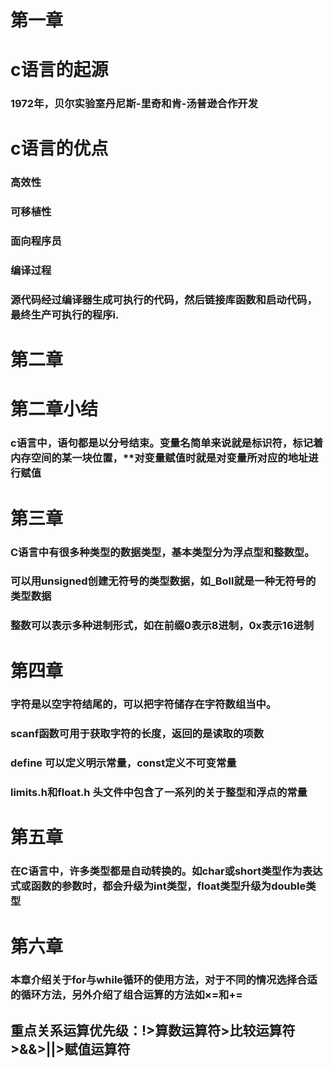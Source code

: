 
第一章<br>  
===
# c语言的起源  
### 1972年，贝尔实验室丹尼斯-里奇和肯-汤普逊合作开发
# c语言的优点  
### 高效性<br>
### 可移植性<br>
### 面向程序员<br>
### 编译过程<br>
### 源代码经过编译器生成可执行的代码，然后链接库函数和启动代码，最终生产可执行的程序i.  
第二章  
===
# 第二章小结  
### c语言中，语句都是以分号结束。变量名简单来说就是标识符，标记着内存空间的某一块位置，**对变量赋值时就是对变量所对应的地址进行赋值  
第三章  
===
### C语言中有很多种类型的数据类型，基本类型分为浮点型和整数型。  
### 可以用unsigned创建无符号的类型数据，如_Boll就是一种无符号的类型数据  
### 整数可以表示多种进制形式，如在前缀0表示8进制，0x表示16进制  
第四章  
====
### 字符是以空字符结尾的，可以把字符储存在字符数组当中。  
### scanf函数可用于获取字符的长度，返回的是读取的项数  
### define 可以定义明示常量，const定义不可变常量  
### limits.h和float.h 头文件中包含了一系列的关于整型和浮点的常量  
第五章  
====
### 在C语言中，许多类型都是自动转换的。如char或short类型作为表达式或函数的参数时，都会升级为int类型，float类型升级为double类型  
第六章  
====
### 本章介绍关于for与while循环的使用方法，对于不同的情况选择合适的循环方法，另外介绍了组合运算的方法如×=和+=  
## 重点关系运算优先级：!>算数运算符>比较运算符>&&>||>赋值运算符
